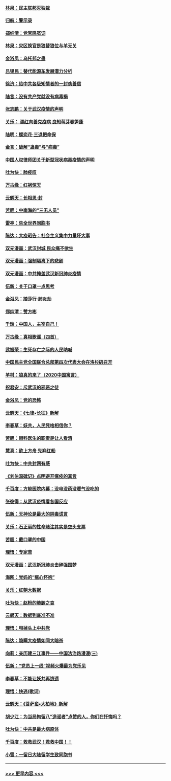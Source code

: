 #### [林泉：民主联邦灭独裁](../pages/nsc993/n11870998.md?t=02160933) 
#### [归航：警示录](../pages/nsc993/n11870963.md?t=02160933) 
#### [郑纯清：党官鸣冤词](../pages/nsc993/n11870938.md?t=02160933) 
#### [林泉：灾区换官是狼替狼位与羊无关](../pages/nsc993/n11870896.md?t=02160933) 
#### [金浴凤：乌托邦之蛊](../pages/nsc993/n11870879.md?t=02160933) 
#### [吕锡民：替代能源车发展潜力分析](../pages/nsc993/n11870656.md?t=02160933) 
#### [徐济：给中共各级知情者的一封劝善信](../pages/nsc993/n11868561.md?t=02160933) 
#### [陆言：没有共产党就没有病毒祸](../pages/nsc993/n11868232.md?t=02160933) 
#### [张志鹏：关于武汉疫情的声明](../pages/nsc993/n11867182.md?t=02160933) 
#### [关乐： 漂红向善克疫病 良知萌芽春笋蓬](../pages/nsc993/n11865710.md?t=02160933) 
#### [陆明：蝶恋花‧三退把命保](../pages/nsc993/n11865673.md?t=02160933) 
#### [金言：破解“蛊毒”与“病毒”](../pages/nsc993/n11864103.md?t=02160933) 
#### [中国人权律师团关于新型冠状病毒疫情的声明](../pages/nsc993/n11864249.md?t=02160933) 
#### [吐为快：肺疫叹](../pages/nsc993/n11864027.md?t=02160933) 
#### [万古缘：红祸惊天](../pages/nsc993/n11864079.md?t=02160933) 
#### [云鹤天：长相思‧封](../pages/nsc993/n11864006.md?t=02160933) 
#### [苦胆：中南海的“三无人员”](../pages/nsc993/n11862997.md?t=02160933) 
#### [雷亭：告全世界同胞书](../pages/nsc993/n11862572.md?t=02160933) 
#### [陈达：大疫昭告：社会主义集中力量坏大事](../pages/nsc993/n11859419.md?t=02160933) 
#### [双元漫画：武汉封城 民众痛不欲生](../pages/nsc993/n11859287.md?t=02160933) 
#### [双元漫画：强制隔离下的悲剧](../pages/nsc993/n11859244.md?t=02160933) 
#### [双元漫画：中共掩盖武汉新冠肺炎疫情](../pages/nsc993/n11858249.md?t=02160933) 
#### [伍新：关于口罩一点思考](../pages/nsc993/n11859195.md?t=02160933) 
#### [金浴凤：踏莎行‧肺炎劫](../pages/nsc993/n11858227.md?t=02160933) 
#### [郑纯清：赞方彬](../pages/nsc993/n11856803.md?t=02160933) 
#### [千瑞；中国人，主宰自己！](../pages/nsc993/n11856793.md?t=02160933) 
#### [万古缘：真相歌谣（四首）](../pages/nsc993/n11856263.md?t=02160933) 
#### [武振荣：生死存亡之际的人民呐喊](../pages/nsc993/n11856256.md?t=02160933) 
#### [中国民主党全国联合总部第四次代表大会在洛杉矶召开](../pages/nsc993/n11856344.md?t=02160933) 
#### [羊村：狼真的来了（2020中国寓言）](../pages/nsc993/n11856229.md?t=02160933) 
#### [祝君安：斥武汉的邪恶之徒](../pages/nsc993/n11855861.md?t=02160933) 
#### [金浴凤：党的恐怖](../pages/nsc993/n11855849.md?t=02160933) 
#### [云鹤天：《七律▪长征》新解](../pages/nsc993/n11855479.md?t=02160933) 
#### [李春草：妖共，人民凭啥相信你？](../pages/nsc993/n11855196.md?t=02160933) 
#### [苦胆：眼科医生的职责是让人看清](../pages/nsc993/n11853840.md?t=02160933) 
#### [慧真：欲上方舟 先弃红船](../pages/nsc993/n11853483.md?t=02160933) 
#### [吐为快：中共封网有感](../pages/nsc993/n11852575.md?t=02160933) 
#### [《刘伯温碑记》点明避开瘟疫的真言](../pages/nsc993/n11852128.md?t=02160933) 
#### [千百度：方舱医院内幕：没电没药没暖气没吃的](../pages/nsc993/n11850211.md?t=02160933) 
#### [张彼得：从武汉疫情看各国反应](../pages/nsc993/n11850102.md?t=02160933) 
#### [伍新：无神论是最大的阴毒谎言](../pages/nsc993/n11846129.md?t=02160933) 
#### [关乐：石正丽的性命赌注其实是空头支票](../pages/nsc993/n11846109.md?t=02160933) 
#### [苦胆：戴口罩的中国](../pages/nsc993/n11845576.md?t=02160933) 
#### [理悟：专家苦](../pages/nsc993/n11845564.md?t=02160933) 
#### [双元漫画：武汉新冠肺炎击碎强国梦](../pages/nsc993/n11843320.md?t=02160933) 
#### [海网：党妈的“瘟心怀抱”](../pages/nsc993/n11840740.md?t=02160933) 
#### [关乐：红朝大数据](../pages/nsc993/n11840675.md?t=02160933) 
#### [吐为快：赵粉的肺腑之哀](../pages/nsc993/n11840618.md?t=02160933) 
#### [云鹤天：数据到底准不准](../pages/nsc993/n11840325.md?t=02160933) 
#### [理悟：甩掉头上中共党](../pages/nsc993/n11838826.md?t=02160933) 
#### [陈达：隐瞒大疫情如同大暗杀](../pages/nsc993/n11838771.md?t=02160933) 
#### [向莉：亲历建三江事件——中国法治路漫漫(三)](../pages/nsc993/n11831825.md?t=02160933) 
#### [伍新：“党员上一线”视频火爆最为党乐见](../pages/nsc993/n11838200.md?t=02160933) 
#### [李春草：不能让妖共再逍遥](../pages/nsc993/n11838102.md?t=02160933) 
#### [理悟：快逃(歌词)](../pages/nsc993/n11838083.md?t=02160933) 
#### [云鹤天：《菩萨蛮▪大柏地》新解](../pages/nsc993/n11838059.md?t=02160933) 
#### [胡少江：为当局拘留八“造谣者”点赞的人，你们在忏悔吗？](../pages/nsc993/n11836801.md?t=02160933) 
#### [吐为快：中共是最大病原体](../pages/nsc993/n11836748.md?t=02160933) 
#### [千百度：救救武汉！救救中国！！](../pages/nsc993/n11836145.md?t=02160933) 
#### [小雪：一留日大陆留学生致同胞书](../pages/nsc993/n11834624.md?t=02160933) 

----
#### [ >>> 更早内容 <<< ](../indexes/nsc993-earlier.md)
